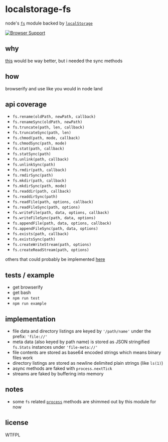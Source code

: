# localstorage-fs
node's [`fs`](http://nodejs.org/api/fs.html) module backed by [`localStorage`](http://www.w3.org/TR/webstorage/#the-localstorage-attribute)

[![Browser Support](http://ci.testling.com/jessetane/localstorage-fs.png)](http://ci.testling.com/jessetane/localstorage-fs)

## why
[this](https://github.com/juliangruber/level-fs-browser) would be way better, but i needed the sync methods

## how
browserify and use like you would in node land

## api coverage
* `fs.rename(oldPath, newPath, callback)`
* `fs.renameSync(oldPath, newPath)`
* `fs.truncate(path, len, callback)`
* `fs.truncateSync(path, len)`
* `fs.chmod(path, mode, callback)`
* `fs.chmodSync(path, mode)`
* `fs.stat(path, callback)`
* `fs.statSync(path)`
* `fs.unlink(path, callback)`
* `fs.unlinkSync(path)`
* `fs.rmdir(path, callback)`
* `fs.rmdirSync(path)`
* `fs.mkdir(path, callback)`
* `fs.mkdirSync(path, mode)`
* `fs.readdir(path, callback)`
* `fs.readdirSync(path)`
* `fs.readFile(path, options, callback)`
* `fs.readFileSync(path, options)`
* `fs.writeFile(path, data, options, callback)`
* `fs.writeFileSync(path, data, options)`
* `fs.appendFile(path, data, options, callback)`
* `fs.appendFileSync(path, data, options)`
* `fs.exists(path, callback)`
* `fs.existsSync(path)`
* `fs.createWriteStream(path, options)`
* `fs.createReadStream(path, options)`

others that could probably be implemented [here](https://github.com/jessetane/localstorage-fs/blob/master/index.js#L235)

## tests / example
* get browserify
* get bash
* `npm run test`
* `npm run example`

## implementation
* file data and directory listings are keyed by `'/path/name'` under the prefix: `'file://'`
* meta data (also keyed by path name) is stored as JSON stringified `fs.Stats` instances under `'file-meta://'`
* file contents are stored as base64 encoded strings which means binary files work
* directory listings are stored as newline delimited plain strings (like `ls(1)`)
* async methods are faked with `process.nextTick`
* streams are faked by buffering into memory

## notes
* some `fs` related [`process`](https://github.com/jessetane/localstorage-fs/blob/master/index.js#L547) methods are shimmed out by this module for now

## license
WTFPL